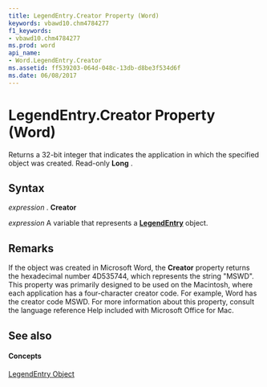 ```yaml
---
title: LegendEntry.Creator Property (Word)
keywords: vbawd10.chm4784277
f1_keywords:
- vbawd10.chm4784277
ms.prod: word
api_name:
- Word.LegendEntry.Creator
ms.assetid: ff539203-064d-048c-13db-d8be3f534d6f
ms.date: 06/08/2017
---
```



# LegendEntry.Creator Property (Word)

Returns a 32-bit integer that indicates the application in which the specified object was created. Read-only  **Long** .


## Syntax

 _expression_ . **Creator**

 _expression_ A variable that represents a **[LegendEntry](Word.LegendEntry.md)** object.


## Remarks

If the object was created in Microsoft Word, the  **Creator** property returns the hexadecimal number 4D535744, which represents the string "MSWD". This property was primarily designed to be used on the Macintosh, where each application has a four-character creator code. For example, Word has the creator code MSWD. For more information about this property, consult the language reference Help included with Microsoft Office for Mac.


## See also


#### Concepts


[LegendEntry Object](Word.LegendEntry.md)

